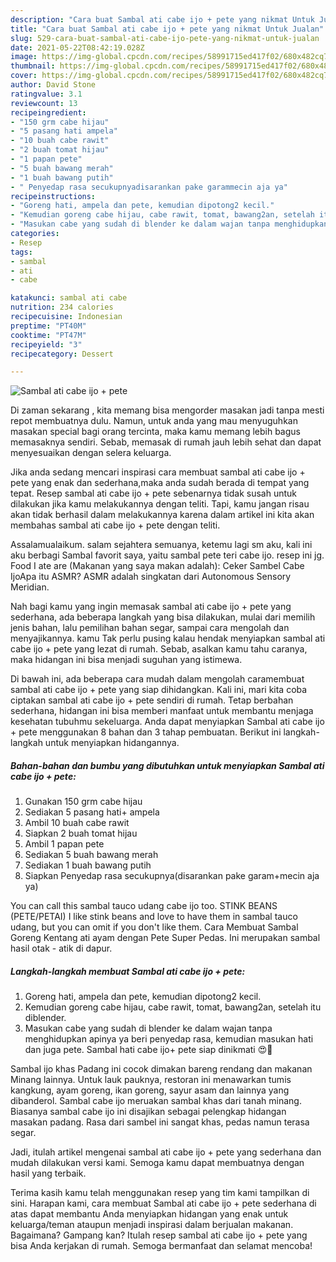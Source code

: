 ```yaml
---
description: "Cara buat Sambal ati cabe ijo + pete yang nikmat Untuk Jualan"
title: "Cara buat Sambal ati cabe ijo + pete yang nikmat Untuk Jualan"
slug: 529-cara-buat-sambal-ati-cabe-ijo-pete-yang-nikmat-untuk-jualan
date: 2021-05-22T08:42:19.028Z
image: https://img-global.cpcdn.com/recipes/58991715ed417f02/680x482cq70/sambal-ati-cabe-ijo-pete-foto-resep-utama.jpg
thumbnail: https://img-global.cpcdn.com/recipes/58991715ed417f02/680x482cq70/sambal-ati-cabe-ijo-pete-foto-resep-utama.jpg
cover: https://img-global.cpcdn.com/recipes/58991715ed417f02/680x482cq70/sambal-ati-cabe-ijo-pete-foto-resep-utama.jpg
author: David Stone
ratingvalue: 3.1
reviewcount: 13
recipeingredient:
- "150 grm cabe hijau"
- "5 pasang hati ampela"
- "10 buah cabe rawit"
- "2 buah tomat hijau"
- "1 papan pete"
- "5 buah bawang merah"
- "1 buah bawang putih"
- " Penyedap rasa secukupnyadisarankan pake garammecin aja ya"
recipeinstructions:
- "Goreng hati, ampela dan pete, kemudian dipotong2 kecil."
- "Kemudian goreng cabe hijau, cabe rawit, tomat, bawang2an, setelah itu diblender."
- "Masukan cabe yang sudah di blender ke dalam wajan tanpa menghidupkan apinya ya beri penyedap rasa, kemudian masukan hati dan juga pete. Sambal hati cabe ijo+ pete siap dinikmati 😍🤗"
categories:
- Resep
tags:
- sambal
- ati
- cabe

katakunci: sambal ati cabe 
nutrition: 234 calories
recipecuisine: Indonesian
preptime: "PT40M"
cooktime: "PT47M"
recipeyield: "3"
recipecategory: Dessert

---
```



![Sambal ati cabe ijo + pete](https://img-global.cpcdn.com/recipes/58991715ed417f02/680x482cq70/sambal-ati-cabe-ijo-pete-foto-resep-utama.jpg)

Di zaman  sekarang , kita memang bisa mengorder masakan jadi tanpa mesti repot membuatnya dulu. Namun, untuk anda yang mau menyuguhkan masakan special bagi orang tercinta, maka kamu memang lebih bagus memasaknya sendiri. Sebab, memasak di rumah jauh lebih sehat dan dapat menyesuaikan dengan selera keluarga.

Jika anda sedang mencari inspirasi cara membuat sambal ati cabe ijo + pete yang enak dan sederhana,maka anda sudah berada di tempat yang tepat. Resep sambal ati cabe ijo + pete  sebenarnya tidak susah untuk dilakukan jika kamu melakukannya dengan teliti. Tapi, kamu jangan risau akan tidak berhasil dalam melakukannya 
karena dalam artikel ini kita akan membahas sambal ati cabe ijo + pete dengan teliti.  

Assalamualaikum. salam sejahtera semuanya, ketemu lagi sm aku, kali ini aku berbagi Sambal favorit saya, yaitu sambal pete teri cabe ijo. resep ini jg. Food I ate are (Makanan yang saya makan adalah): Ceker Sambel Cabe IjoApa itu ASMR? ASMR adalah singkatan dari Autonomous Sensory Meridian.

Nah bagi kamu yang ingin memasak sambal ati cabe ijo + pete yang sederhana, ada beberapa langkah yang bisa dilakukan, mulai dari memilih jenis bahan, lalu pemilihan bahan segar, sampai cara mengolah dan menyajikannya. kamu Tak perlu pusing kalau hendak menyiapkan sambal ati cabe ijo + pete yang lezat di rumah. Sebab, asalkan kamu  tahu caranya, maka hidangan ini bisa menjadi suguhan yang istimewa.

Di bawah ini, ada beberapa cara mudah dalam mengolah caramembuat sambal ati cabe ijo + pete yang siap dihidangkan. Kali ini, mari kita coba ciptakan sambal ati cabe ijo + pete sendiri di rumah. Tetap berbahan sederhana, hidangan ini bisa memberi manfaat untuk membantu menjaga kesehatan tubuhmu sekeluarga. Anda dapat menyiapkan Sambal ati cabe ijo + pete menggunakan 8 bahan dan 3 tahap pembuatan. Berikut ini langkah-langkah untuk menyiapkan hidangannya.

<!--inarticleads1-->

##### Bahan-bahan dan bumbu yang dibutuhkan untuk menyiapkan Sambal ati cabe ijo + pete:

1. Gunakan 150 grm cabe hijau
1. Sediakan 5 pasang hati+ ampela
1. Ambil 10 buah cabe rawit
1. Siapkan 2 buah tomat hijau
1. Ambil 1 papan pete
1. Sediakan 5 buah bawang merah
1. Sediakan 1 buah bawang putih
1. Siapkan  Penyedap rasa secukupnya(disarankan pake garam+mecin aja ya)


You can call this sambal tauco udang cabe ijo too. STINK BEANS (PETE/PETAI) I like stink beans and love to have them in sambal tauco udang, but you can omit if you don&#39;t like them. Cara Membuat Sambal Goreng Kentang ati ayam dengan Pete Super Pedas. Ini merupakan sambal hasil otak - atik di dapur. 

<!--inarticleads2-->

##### Langkah-langkah membuat Sambal ati cabe ijo + pete:

1. Goreng hati, ampela dan pete, kemudian dipotong2 kecil.
1. Kemudian goreng cabe hijau, cabe rawit, tomat, bawang2an, setelah itu diblender.
1. Masukan cabe yang sudah di blender ke dalam wajan tanpa menghidupkan apinya ya beri penyedap rasa, kemudian masukan hati dan juga pete. Sambal hati cabe ijo+ pete siap dinikmati 😍🤗


Sambal ijo khas Padang ini cocok dimakan bareng rendang dan makanan Minang lainnya. Untuk lauk pauknya, restoran ini menawarkan tumis kangkung, ayam goreng, ikan goreng, sayur asam dan lainnya yang dibanderol. Sambal cabe ijo meruakan sambal khas dari tanah minang. Biasanya sambal cabe ijo ini disajikan sebagai pelengkap hidangan masakan padang. Rasa dari sambel ini sangat khas, pedas namun terasa segar. 

Jadi, itulah artikel mengenai  sambal ati cabe ijo + pete  yang sederhana dan mudah dilakukan versi kami. Semoga kamu dapat membuatnya dengan hasil yang terbaik. 

Terima kasih kamu telah menggunakan resep yang tim kami tampilkan di sini. Harapan kami, cara membuat  Sambal ati cabe ijo + pete sederhana di atas dapat membantu Anda menyiapkan hidangan yang enak untuk keluarga/teman ataupun menjadi inspirasi dalam berjualan makanan. Bagaimana? Gampang kan? Itulah resep sambal ati cabe ijo + pete yang bisa Anda kerjakan di rumah. Semoga bermanfaat dan selamat mencoba!


